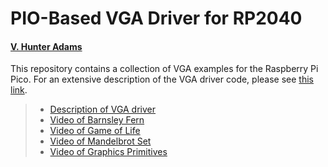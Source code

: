 # PIO-Based VGA Driver for RP2040
#### [V. Hunter Adams](https://vanhunteradams.com)

This repository contains a collection of VGA examples for the Raspberry Pi Pico. For an extensive description of the VGA driver code, please see [this link](https://vanhunteradams.com/Pico/VGA/VGA.html).

> - [Description of VGA driver](https://vanhunteradams.com/Pico/VGA/VGA.html)
> - [Video of Barnsley Fern](https://www.youtube.com/watch?v=XR2Ptu-vrDo&list=PLDqMkB5cbBA4W8_FkjXW4WdzXWH0-Xyny&index=3)
> - [Video of Game of Life](https://www.youtube.com/watch?v=SpzD_NGPbp4&list=PLDqMkB5cbBA4W8_FkjXW4WdzXWH0-Xyny&index=4&t=23s)
> - [Video of Mandelbrot Set](https://www.youtube.com/watch?v=ySxg6M0f0eo&list=PLDqMkB5cbBA52vmAp0_8pW_GcbBtdBghU&index=9)
> - [Video of Graphics Primitives](https://www.youtube.com/watch?v=J_jG3kbcAvg&list=PLDqMkB5cbBA4W8_FkjXW4WdzXWH0-Xyny&index=7)